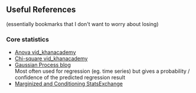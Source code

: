 ## Useful References
(essentially bookmarks that I don't want to worry about losing)

### Core statistics
- [Anova vid_khanacademy](https://www.khanacademy.org/math/statistics-probability/analysis-of-variance-anova-library)
- [Chi-square vid_khanacademy](https://www.khanacademy.org/math/statistics-probability/inference-categorical-data-chi-square-tests/chi-square-goodness-of-fit-tests/v/chi-square-distribution-introduction)
- [Gaussian Process blog](https://www.jgoertler.com/visual-exploration-gaussian-processes/)  
  Most often used for regression (eg. time series) but gives a probability / confidence of the predicted regression result
- [Marginized and Conditioning StatsExchange](https://stats.stackexchange.com/questions/103876/what-does-conditioning-on-the-margins-of-mean)


